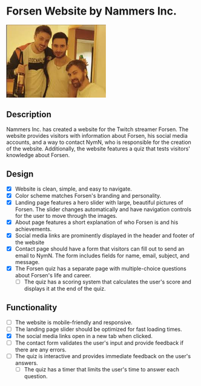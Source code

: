 # Forsen Website by Nammers Inc.

![nymn and forsen](nymn-forsen.jpg)

## Description

Nammers Inc. has created a website for the Twitch streamer Forsen. The website provides visitors with information about Forsen, his social media accounts, and a way to contact NymN, who is responsible for the creation of the website. Additionally, the website features a quiz that tests visitors' knowledge about Forsen.

## Design

- [x] Website is clean, simple, and easy to navigate.
- [x] Color scheme matches Forsen's branding and personality.
- [x] Landing page features a hero slider with large, beautiful pictures of Forsen. The slider changes automatically and have navigation controls for the user to move through the images.
- [x] About page features a short explanation of who Forsen is and his achievements.
- [x] Social media links are prominently displayed in the header and footer of the website
- [x] Contact page should have a form that visitors can fill out to send an email to NymN. The form includes fields for name, email, subject, and message.
- [x] The Forsen quiz has a separate page with multiple-choice questions about Forsen's life and career.
  - [ ] The quiz has a scoring system that calculates the user's score and displays it at the end of the quiz.

## Functionality

- [ ] The website is mobile-friendly and responsive.
- [ ] The landing page slider should be optimized for fast loading times.
- [x] The social media links open in a new tab when clicked.
- [ ] The contact form validates the user's input and provide feedback if there are any errors.
- [ ] The quiz is interactive and provides immediate feedback on the user's answers.
  - [ ] The quiz has a timer that limits the user's time to answer each question.
